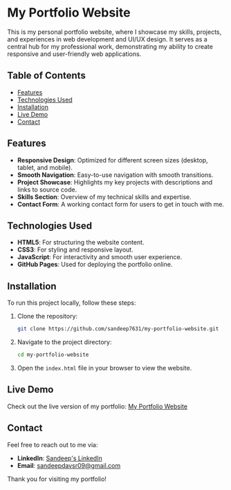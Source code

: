 # My Portfolio Website

This is my personal portfolio website, where I showcase my skills, projects, and experiences in web development and UI/UX design. It serves as a central hub for my professional work, demonstrating my ability to create responsive and user-friendly web applications.

## Table of Contents
- [Features](#features)
- [Technologies Used](#technologies-used)
- [Installation](#installation)
- [Live Demo](#live-demo)
- [Contact](#contact)

## Features
- **Responsive Design**: Optimized for different screen sizes (desktop, tablet, and mobile).
- **Smooth Navigation**: Easy-to-use navigation with smooth transitions.
- **Project Showcase**: Highlights my key projects with descriptions and links to source code.
- **Skills Section**: Overview of my technical skills and expertise.
- **Contact Form**: A working contact form for users to get in touch with me.

## Technologies Used
- **HTML5**: For structuring the website content.
- **CSS3**: For styling and responsive layout.
- **JavaScript**: For interactivity and smooth user experience.
- **GitHub Pages**: Used for deploying the portfolio online.

## Installation
To run this project locally, follow these steps:

1. Clone the repository:
    ```bash
    git clone https://github.com/sandeep7631/my-portfolio-website.git
    ```
2. Navigate to the project directory:
    ```bash
    cd my-portfolio-website
    ```
3. Open the `index.html` file in your browser to view the website.

## Live Demo
Check out the live version of my portfolio: [My Portfolio Website](https://sandeep7631.github.io/my-portfolio-website/)

## Contact
Feel free to reach out to me via:
- **LinkedIn**: [Sandeep's LinkedIn](https://www.linkedin.com/in/sandeep74/)
- **Email**: [sandeepdavsr09@gmail.com](mailto:sandeepdavsr09@gmail.com)

Thank you for visiting my portfolio!
